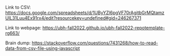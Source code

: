 Link to CSV: https://docs.google.com/spreadsheets/d/1UByYZl6pgVF70rAgitbGrMQtamzUlL31Luu4Ex91rx4/edit?resourcekey=undefined#gid=246267371

Link to webpage: https://ubh-fall2022.github.io/ubh-fall2022-repotemplate-rg663/

Brain dump:
https://stackoverflow.com/questions/7431268/how-to-read-data-from-csv-file-using-javascript 
